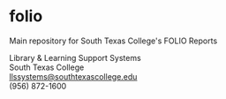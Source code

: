 # folio
Main repository for South Texas College's FOLIO Reports

Library & Learning Support Systems<br>
South Texas College<br>
llssystems@southtexascollege.edu<br>
(956) 872-1600
